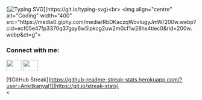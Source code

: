 [![Typing SVG](https://readme-typing-svg.herokuapp.com?size=25&duration=3000&color=20D2D6&multiline=true&height=100&lines=Hello+there+I'm+Ankit++%F0%9F%98%81;Welcome+to+my+github+profile!)](https://git.io/typing-svg)<br>
<img align="centre" alt="Coding" width="400" src="https://media0.giphy.com/media/RbDKaczqWovIugyJmW/200w.webp?cid=ecf05e47fp3370q37gay6w5lpkcg2uw2m0cf1w28hs4tiec0&rid=200w.webp&ct=g">
<h3 align="left">Connect with me:</h3>
<p align="left">

<a href="https://www.linkedin.com/in/ankit-kanyal-a3545a208/" target="blank"><img align="center" src="https://upload.wikimedia.org/wikipedia/commons/thumb/f/f8/LinkedIn_icon_circle.svg/2048px-LinkedIn_icon_circle.svg.png" alt="" height="30" width="40" style="color:red;" /></a>
<a href="https://www.instagram.com/_ankit_kanyal/" target="blank"><img align="center" src="https://upload.wikimedia.org/wikipedia/commons/thumb/a/a5/Instagram_icon.png/2048px-Instagram_icon.png" alt="" height="30" width="40" style="color:red;" /></a>

</p>

[![GitHub Streak](https://github-readme-streak-stats.herokuapp.com/?user=Ankitkanyal1](https://git.io/streak-stats)
<br>
<
